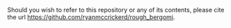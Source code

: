 Should you wish to refer to this repository or any of its contents, please cite the url https://github.com/ryanmccrickerd/rough_bergomi.
